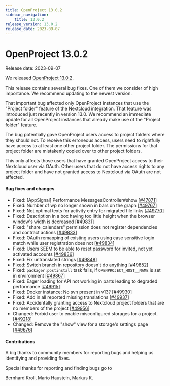 ```yaml
---
title: OpenProject 13.0.2
sidebar_navigation:
    title: 13.0.2
release_version: 13.0.2
release_date: 2023-09-07
---
```


# OpenProject 13.0.2

Release date: 2023-09-07

We released [OpenProject 13.0.2](https://community.openproject.org/versions/1868).

This release contains several bug fixes. One of them we consider of high importance. We recommend updating to the newest version.

That important bug affected only OpenProject instances that use the
"Project folder" feature of the Nextcloud integration. That feature was
introduced just recently in version 13.0. We recommend an immediate update for all OpenProject instances that already make use of the "Project folder" feature.

The bug potentially gave OpenProject users access to project folders where
they should not. To receive this erroneous access, users need to rightfully have access to at least one other project folder. The permissions for that project folder are mistakenly copied over
to other project folders.

This only affects those users that have granted OpenProject access to their Nextcloud user via OAuth. Other users that do not have access rights to any project folder and have not granted access to Nextcloud via OAuth are not affected.

<!--more-->
#### Bug fixes and changes

- Fixed: [AppSignal] Performance MessagesController#show \[[#47871](https://community.openproject.org/wp/47871)\]
- Fixed: Number of wp no longer shown in bars on the graph \[[#49767](https://community.openproject.org/wp/49767)\]
- Fixed: Not optimal texts for activity entry for migrated file links \[[#49770](https://community.openproject.org/wp/49770)\]
- Fixed: Description in a box having too little height when the browser window's width is decreased  \[[#49831](https://community.openproject.org/wp/49831)\]
- Fixed: "share_calendars" permission does not register dependencies and contract actions \[[#49833](https://community.openproject.org/wp/49833)\]
- Fixed: OAuth remapping of existing users using case sensitive login match while user registration does not \[[#49834](https://community.openproject.org/wp/49834)\]
- Fixed: Users SEEM to be able to reset password for invited, not yet activated accounts \[[#49836](https://community.openproject.org/wp/49836)\]
- Fixed: Fix untranslated strings \[[#49848](https://community.openproject.org/wp/49848)\]
- Fixed: Switch branch in repository doesn't do anything \[[#49852](https://community.openproject.org/wp/49852)\]
- Fixed: `packager:postinstall` task fails, if `OPENPROJECT_HOST__NAME` is set in environment \[[#49867](https://community.openproject.org/wp/49867)\]
- Fixed: Eager loading for API not working in parts leading to degraded performance \[[#49915](https://community.openproject.org/wp/49915)\]
- Fixed: Docker instance: No svn present in v13? \[[#49930](https://community.openproject.org/wp/49930)\]
- Fixed: Add in all reported missing translations \[[#49937](https://community.openproject.org/wp/49937)\]
- Fixed: Accidentally granting access to Nextcloud project folders that are no members of the project \[[#49956](https://community.openproject.org/wp/49956)\]
- Changed: Forbid user to enable misconfigured storages for a project. \[[#49218](https://community.openproject.org/wp/49218)\]
- Changed: Remove the "show" view for a storage's settings page \[[#49676](https://community.openproject.org/wp/49676)\]

#### Contributions
A big thanks to community members for reporting bugs and helping us identifying and providing fixes.

Special thanks for reporting and finding bugs go to

Bernhard Kroll, Mario Haustein, Markus K.
